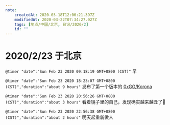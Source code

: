 ```yaml
---
note:
    createdAt: 2020-03-18T12:06:21.397Z
    modifiedAt: 2020-03-22T07:34:27.027Z
    tags: [地点/中国/北京, 日记/2020/2]
    id: ""
---
```

# 2020/2/23 于北京

`@timer "date":"Sun Feb 23 2020 09:18:19 GMT+0800 (CST)"`
早

`@timer "date":"Sun Feb 23 2020 18:23:07 GMT+0800 (CST)","duration":"about 9 hours"`
发布了第一个版本的 [0xGG/Korona](https://github.com/0xGG/korona)  

`@timer "date":"Sun Feb 23 2020 20:56:26 GMT+0800 (CST)","duration":"about 3 hours"`
看着镜子里的自己，发现确实越来越丑了🌚

`@timer "date":"Sun Feb 23 2020 22:56:38 GMT+0800 (CST)","duration":"about 2 hours"`
明天起重新做人
